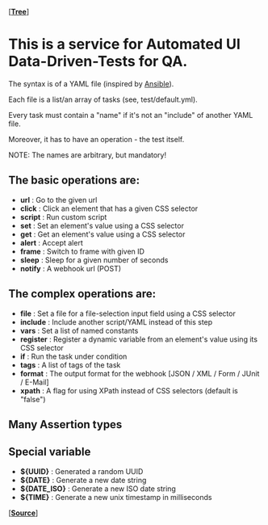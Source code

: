 [**[Tree](https://github.com/freaker2k7/ui-data-driven-tests)**]


# This is a service for Automated UI Data-Driven-Tests for QA.


The syntax is of a YAML file (inspired by [Ansible](https://ansible.com)).


Each file is a list/an array of tasks (see, test/default.yml).

Every task must contain a "name" if it's not an "include" of another YAML file.

Moreover, it has to have an operation - the test itself.

NOTE: The names are arbitrary, but mandatory!


## The basic operations are:

- **url**          : Go to the given url
- **click**        : Click an element that has a given CSS selector
- **script**       : Run custom script
- **set**          : Set an element's value using a CSS selector
- **get**          : Get an element's value using a CSS selector
- **alert**        : Accept alert
- **frame**        : Switch to frame with given ID
- **sleep**        : Sleep for a given number of seconds
- **notify**       : A webhook url (POST)


## The complex operations are:

- **file**         : Set a file for a file-selection input field using a CSS selector
- **include**      : Include another script/YAML instead of this step
- **vars**         : Set a list of named constants
- **register**     : Register a dynamic variable from an element's value using its CSS selector
- **if**           : Run the task under condition
- **tags**         : A list of tags of the task
- **format**       : The output format for the webhook [JSON / XML / Form / JUnit / E-Mail]
- **xpath**        : A flag for using XPath instead of CSS selectors (default is "false")

## Many Assertion types

## Special variable

- **${UUID}**      : Generated a random UUID
- **${DATE}**      : Generate a new date string
- **${DATE_ISO}**  : Generate a new ISO date string
- **${TIME}**      : Generate a new unix timestamp in milliseconds


[**[Source](https://github.com/freaker2k7/ui-data-driven-tests/blob/master/1-Intro.md)**]
